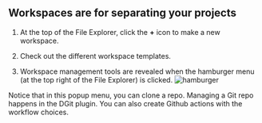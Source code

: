 ## Workspaces are for separating your projects

1. At the top of the File Explorer, click the **+** icon to make a new workspace. 

2. Check out the different workspace templates. 

3. Workspace management tools are revealed when the hamburger menu (at the top right of the File Explorer) is clicked. 
![hamburger](https://raw.githubusercontent.com/ethereum/remix-workshops/basics23-1/Basics/interacting/images/workspace-man.png "hamburger")

Notice that in this popup menu, you can clone a repo.  Managing a Git repo happens in the DGit plugin.  You can also create Github actions with the workflow choices.
